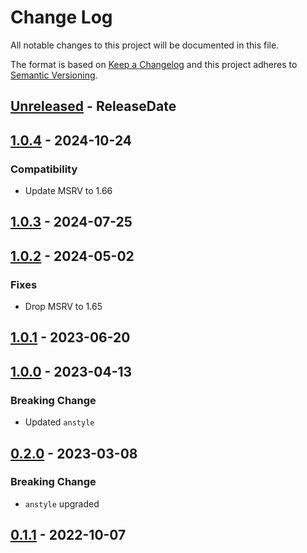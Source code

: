 # Change Log
All notable changes to this project will be documented in this file.

The format is based on [Keep a Changelog](http://keepachangelog.com/)
and this project adheres to [Semantic Versioning](http://semver.org/).

<!-- next-header -->
## [Unreleased] - ReleaseDate

## [1.0.4] - 2024-10-24

### Compatibility

- Update MSRV to 1.66

## [1.0.3] - 2024-07-25

## [1.0.2] - 2024-05-02

### Fixes

- Drop MSRV to 1.65

## [1.0.1] - 2023-06-20

## [1.0.0] - 2023-04-13

### Breaking Change

- Updated `anstyle`

## [0.2.0] - 2023-03-08

### Breaking Change

- `anstyle` upgraded

## [0.1.1] - 2022-10-07

<!-- next-url -->
[Unreleased]: https://github.com/rust-cli/anstyle/compare/anstyle-ls-v1.0.4...HEAD
[1.0.4]: https://github.com/rust-cli/anstyle/compare/anstyle-ls-v1.0.3...anstyle-ls-v1.0.4
[1.0.3]: https://github.com/rust-cli/anstyle/compare/anstyle-ls-v1.0.2...anstyle-ls-v1.0.3
[1.0.2]: https://github.com/rust-cli/anstyle/compare/anstyle-ls-v1.0.1...anstyle-ls-v1.0.2
[1.0.1]: https://github.com/rust-cli/anstyle/compare/anstyle-ls-v1.0.0...anstyle-ls-v1.0.1
[1.0.0]: https://github.com/rust-cli/anstyle/compare/anstyle-ls-v0.2.0...anstyle-ls-v1.0.0
[0.2.0]: https://github.com/rust-cli/anstyle/compare/anstyle-ls-v0.1.1...anstyle-ls-v0.2.0
[0.1.1]: https://github.com/rust-cli/anstyle/compare/8a8922b4adb784d07bf04680bcb3cc7afdc030e5...anstyle-ls-v0.1.1
